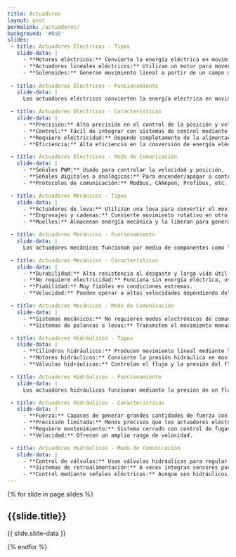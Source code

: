 ```yaml
---
title: Actuadores
layout: post
permalink: /actuadores/
background: '#0a5'
slides:
 - title: Actuadores Eléctricos - Tipos
   slide-data: |
     - **Motores eléctricos:** Convierte la energía eléctrica en movimiento rotativo o lineal.
     - **Actuadores lineales eléctricos:** Utilizan un motor para mover un husillo y generar movimiento lineal.
     - **Solenoides:** Generan movimiento lineal a partir de un campo magnético inducido por corriente.
     
 - title: Actuadores Eléctricos - Funcionamiento
   slide-data: |
     Los actuadores eléctricos convierten la energía eléctrica en movimiento mecánico. Un motor eléctrico, por ejemplo, convierte la energía en movimiento rotativo, mientras que los actuadores lineales convierten esta rotación en desplazamiento lineal a través de husillos o sistemas de engranajes.

 - title: Actuadores Eléctricos - Características
   slide-data: |
     - **Precisión:** Alta precisión en el control de la posición y velocidad.
     - **Control:** Fácil de integrar con sistemas de control mediante señales eléctricas.
     - **Requiere electricidad:** Depende completamente de la alimentación eléctrica.
     - **Eficiencia:** Alta eficiencia en la conversión de energía eléctrica a movimiento mecánico.

 - title: Actuadores Eléctricos - Modo de Comunicación
   slide-data: |
     - **Señales PWM:** Usado para controlar la velocidad y posición.
     - **Señales digitales o analógicas:** Para encender/apagar o controlar la fuerza/velocidad.
     - **Protocolos de comunicación:** Modbus, CANopen, Profibus, etc.

 - title: Actuadores Mecánicos - Tipos
   slide-data: |
     - **Actuadores de leva:** Utilizan una leva para convertir el movimiento rotativo en lineal.
     - **Engranajes y cadenas:** Convierte movimiento rotativo en otro movimiento rotativo o lineal mediante transmisión mecánica.
     - **Muelles:** Almacenan energía mecánica y la liberan para generar movimiento.

 - title: Actuadores Mecánicos - Funcionamiento
   slide-data: |
     Los actuadores mecánicos funcionan por medio de componentes como levas, engranajes o sistemas de transmisión para transformar movimiento o almacenar energía.

 - title: Actuadores Mecánicos - Características
   slide-data: |
     - **Durabilidad:** Alta resistencia al desgaste y larga vida útil.
     - **No requiere electricidad:** Funciona sin energía eléctrica, utilizando energía mecánica acumulada.
     - **Fiabilidad:** Muy fiables en condiciones extremas.
     - **Velocidad:** Pueden operar a altas velocidades dependiendo del diseño mecánico.

 - title: Actuadores Mecánicos - Modo de Comunicación
   slide-data: |
     - **Sistemas mecánicos:** No requieren modos electrónicos de comunicación.
     - **Sistemas de palancas o levas:** Transmiten el movimiento manual o automático.

 - title: Actuadores Hidráulicos - Tipos
   slide-data: |
     - **Cilindros hidráulicos:** Producen movimiento lineal mediante la presión de un fluido.
     - **Motores hidráulicos:** Convierte la presión hidráulica en movimiento rotativo.
     - **Válvulas hidráulicas:** Controlan el flujo y la presión del fluido para activar el movimiento.

 - title: Actuadores Hidráulicos - Funcionamiento
   slide-data: |
     Los actuadores hidráulicos funcionan mediante la presión de un fluido (generalmente aceite) para generar movimiento. En un cilindro hidráulico, el fluido presurizado empuja un pistón para generar movimiento lineal.

 - title: Actuadores Hidráulicos - Características
   slide-data: |
     - **Fuerza:** Capaces de generar grandes cantidades de fuerza con tamaño compacto.
     - **Precisión limitada:** Menos precisos que los actuadores eléctricos.
     - **Requiere mantenimiento:** Sistema cerrado con control de fugas y mantenimiento de fluidos.
     - **Velocidad:** Ofrecen un amplio rango de velocidad.

 - title: Actuadores Hidráulicos - Modo de Comunicación
   slide-data: |
     - **Control de válvulas:** Usan válvulas hidráulicas para regular el flujo y la presión.
     - **Sistemas de retroalimentación:** A veces integran sensores para retroalimentación sobre la posición o fuerza aplicada.
     - **Control mediante señales eléctricas:** Aunque son hidráulicos, la comunicación puede realizarse electrónicamente para sistemas automatizados.
---
```


{% for slide in page.slides %}
                    
<section data-background="{% if slide.background %}{{slide.background}}{% else %}{{page.background}}{% endif %}"><h1>{{slide.title}}</h1>{{ slide.slide-data }}</section>
                    
{% endfor %}
